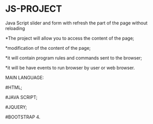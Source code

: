 # JS-PROJECT
Java Script slider and form with refresh the part of the page without reloading

*The project will allow you to access the content of the page;

*modification of the content of the page;

*it will contain program rules and commands sent to the browser;

*it will be have events to run browser by user or web browser.

MAIN LANGUAGE:

#HTML;

#JAVA SCRIPT;

#JQUERY;

#BOOTSTRAP 4.

